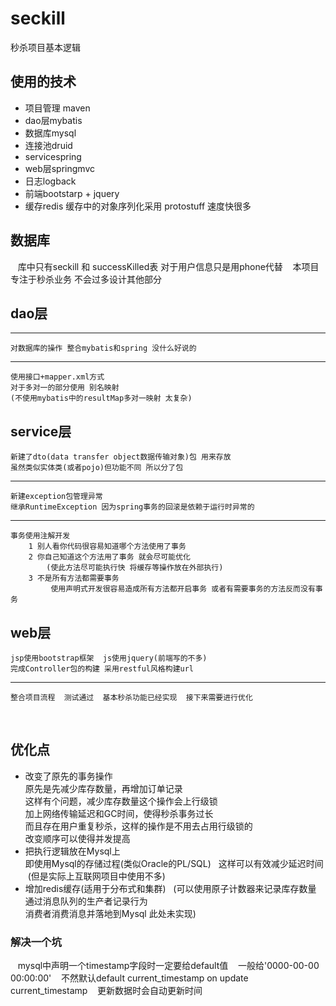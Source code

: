 # seckill
秒杀项目基本逻辑

## 使用的技术
+ 项目管理 maven  
+ dao层mybatis 
+ 数据库mysql 
+ 连接池druid 
+ servicespring 
+ web层springmvc 
+ 日志logback
+ 前端bootstarp + jquery
+ 缓存redis 缓存中的对象序列化采用 protostuff 速度快很多

## 数据库
    库中只有seckill 和 successKilled表 对于用户信息只是用phone代替
    本项目专注于秒杀业务 不会过多设计其他部分

## dao层
---
    对数据库的操作 整合mybatis和spring 没什么好说的
---
    使用接口+mapper.xml方式
    对于多对一的部分使用 别名映射
    (不使用mybatis中的resultMap多对一映射 太复杂)

## service层
    新建了dto(data transfer object数据传输对象)包 用来存放
    虽然类似实体类(或者pojo)但功能不同 所以分了包
---
    新建exception包管理异常 
    继承RuntimeException 因为spring事务的回滚是依赖于运行时异常的      
---   
    事务使用注解开发
        1 别人看你代码很容易知道哪个方法使用了事务
        2 你自己知道这个方法用了事务 就会尽可能优化
            (使此方法尽可能执行快 将缓存等操作放在外部执行)
        3 不是所有方法都需要事务           
             使用声明式开发很容易造成所有方法都开启事务 或者有需要事务的方法反而没有事务
             
##  web层
    jsp使用bootstrap框架  js使用jquery(前端写的不多)  
    完成Controller包的构建 采用restful风格构建url
---
    整合项目流程  测试通过  基本秒杀功能已经实现  接下来需要进行优化   
    
## 优化点
+  改变了原先的事务操作  
  原先是先减少库存数量，再增加订单记录  
  这样有个问题，减少库存数量这个操作会上行级锁  
  加上网络传输延迟和GC时间，使得秒杀事务过长  
  而且存在用户重复秒杀，这样的操作是不用去占用行级锁的  
  改变顺序可以使得并发提高
+  把执行逻辑放在Mysql上  
  即使用Mysql的存储过程(类似Oracle的PL/SQL)  
  这样可以有效减少延迟时间  (但是实际上互联网项目中使用不多)
+  增加redis缓存(适用于分布式和集群)  
  (可以使用原子计数器来记录库存数量  
  通过消息队列的生产者记录行为  
  消费者消费消息并落地到Mysql 此处未实现)
  
### 解决一个坑

    mysql中声明一个timestamp字段时一定要给default值
    一般给'0000-00-00 00:00:00' 
    不然默认default current_timestamp on update current_timestamp
    更新数据时会自动更新时间
   

